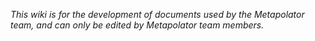 _This wiki is for the development of documents used by the Metapolator team, and can only be edited by Metapolator team members._